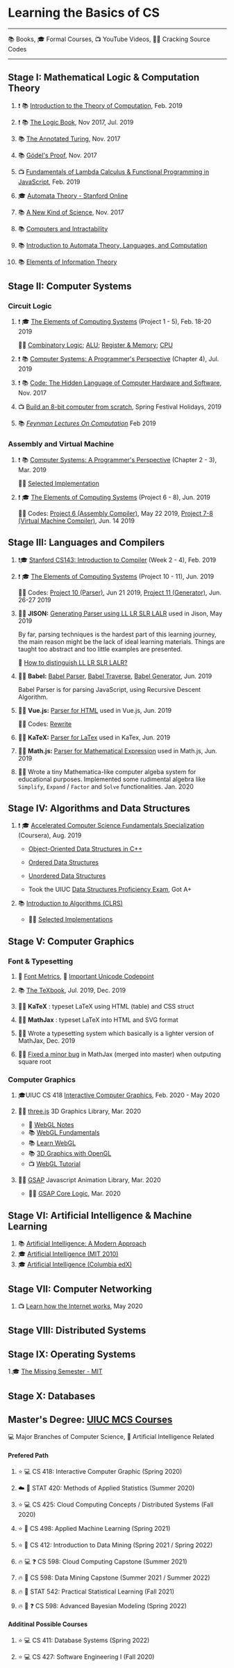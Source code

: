 # Learning the Basics of CS

- - -

 :books: Books, :mortar_board: Formal Courses, :tv: YouTube Videos, :male_detective: Cracking Source Codes

- - -

## Stage I: Mathematical Logic & Computation Theory

1. :exclamation: :books: [Introduction to the Theory of Computation](https://www.amazon.com/Introduction-Theory-Computation-Michael-Sipser/dp/113318779X), Feb. 2019

1. :exclamation: :books: [The Logic Book](https://www.amazon.com/Merrie-Bergmann-Associated-Professor-Emeritus/dp/0078038413), Nov 2017, Jul. 2019

1. :books: [The Annotated Turing](https://www.amazon.com/Annotated-Turing-Through-Historic-Computability/dp/0470229055/), Nov. 2017

1. :books: [Gödel's Proof](https://www.amazon.com/Gödels-Proof-Ernest-Nagel/dp/0814758371/), Nov. 2017

1. :tv: [Fundamentals of Lambda Calculus & Functional Programming in JavaScript](https://www.youtube.com/watch?v=3VQ382QG-y4), Feb. 2019

1. :mortar_board: [Automata Theory - Stanford Online](https://courses.edx.org/courses/course-v1:StanfordOnline+CSX0005+1T2020/course/)

1. :books: [A New Kind of Science](https://www.amazon.com/New-Kind-Science-Stephen-Wolfram/dp/1579550088), Nov. 2017

1. :books: [Computers and Intractability](https://www.amazon.com/Computers-Intractability-NP-Completeness-Mathematical-Sciences/dp/0716710455)

1. :books: [Introduction to Automata Theory, Languages, and Computation](https://www.amazon.com/Introduction-Automata-Theory-Languages-Computation/dp/0321455363)

1. :books: [Elements of Information Theory](https://www.amazon.com/Elements-Information-Theory-Telecommunications-Processing/dp/0471241954)

## Stage II: Computer Systems

### Circuit Logic

1.  :exclamation: :mortar_board: [The Elements of Computing Systems](https://www.coursera.org/learn/build-a-computer) (Project 1 - 5), Feb. 18-20 2019

    :man_technologist: [Combinatory Logic](https://github.com/lin/nand2tetris-gates/); [ALU](https://github.com/lin/nand2tetris-alu/); [Register & Memory](https://github.com/lin/nand2tetris-memory/); [CPU](https://github.com/lin/nand2tetris-cpu/)

1.  :exclamation: :books:  [Computer Systems: A Programmer's Perspective](https://www.amazon.com/Computer-Systems-Programmers-Perspective-Engineering/dp/0134123832/) (Chapter 4), Jul. 2019

1.  :exclamation: :books: [Code: The Hidden Language of Computer Hardware and Software](https://www.amazon.com/Code-Language-Computer-Hardware-Software/dp/0735611319), Nov. 2017

1. :tv: [Build an 8-bit computer from scratch](https://www.youtube.com/watch?v=HyznrdDSSGM&list=PLowKtXNTBypGqImE405J2565dvjafglHU), Spring Festival Holidays, 2019

1. :books: _[Feynman Lectures On Computation](https://www.amazon.com/Feynman-Lectures-Computation-Frontiers-Physics/dp/0738202967)_ Feb 2019

### Assembly and Virtual Machine

1.  :exclamation: :books:  [Computer Systems: A Programmer's Perspective](https://www.amazon.com/Computer-Systems-Programmers-Perspective-Engineering/dp/0134123832/) (Chapter 2 - 3), Mar. 2019

    :man_technologist: [Selected Implementation](https://github.com/lin/csapp)

1.  :exclamation: :mortar_board: [The Elements of Computing Systems](https://www.coursera.org/learn/nand2tetris2) (Project 6 - 8), Jun. 2019

    :man_technologist: Codes: [Project 6 (Assembly Compiler)](https://github.com/lin/nand2tetris-assembly), May 22 2019,  [Project 7-8 (Virtual Machine Compiler)](https://github.com/lin/nand2tetris-vm), Jun. 14 2019

## Stage III: Languages and Compilers

1.  :exclamation::mortar_board: [Stanford CS143: Introduction to Compiler](https://lagunita.stanford.edu/courses/Engineering/Compilers/Fall2014/course/) (Week 2 - 4), Feb. 2019

1.  :exclamation: :mortar_board: [The Elements of Computing Systems](https://www.coursera.org/learn/nand2tetris2) (Project 10 - 11), Jun. 2019

    :man_technologist: Codes: [Project 10 (Parser)](https://github.com/lin/nand2tetris-parser), Jun 21 2019, [Project 11 (Generator)](https://github.com/lin/nand2tetris-generator), Jun. 26-27 2019

1. :male_detective: **JISON:** [Generating Parser using LL LR SLR LALR](https://github.com/zaach/jison) used in Jison, May 2019

    By far, parsing techniques is the hardest part of this learning journey, the main reason might be the lack of ideal learning materials. Things are taught too abstract and too little examples are presented.

    :notebook: [How to distinguish LL LR SLR LALR?](./mds/parsers.md)

1. :male_detective: **Babel:** [Babel Parser](https://github.com/babel/babel/tree/master/packages/babel-parser), [Babel Traverse](https://github.com/babel/babel/tree/master/packages/babel-traverse), [Babel Generator](https://github.com/babel/babel/tree/master/packages/babel-generator), Jun. 2019

    Babel Parser is for parsing JavaScript, using Recursive Descent Algorithm.

1. :male_detective: **Vue.js:** [Parser for HTML](https://github.com/vuejs/vue/) used in Vue.js, Jun. 2019

    :man_technologist: Codes: [Rewrite](https://github.com/lin/html-parser-lite)

1. :male_detective: **KaTeX:** [Parser for LaTex](https://github.com/KaTeX/KaTeX) used in KaTex, Jun. 2019

1. :male_detective: **Math.js:** [Parser for Mathematical Expression](https://github.com/josdejong/mathjs) used in Math.js, Jun. 2019

1. :man_technologist: Wrote a tiny Mathematica-like computer algeba system for educational purposes. Implemented some rudimental algebra like `Simplify`, `Expand` / `Factor` and `Solve` functionalities. Jan. 2020

## Stage IV: Algorithms and Data Structures

1. :exclamation: :mortar_board: [Accelerated Computer Science Fundamentals Specialization](https://www.coursera.org/specializations/cs-fundamentals) (Coursera), Aug. 2019

    - [Object-Oriented Data Structures in C++](https://www.coursera.org/learn/cs-fundamentals-1/)

    - [Ordered Data Structures](https://www.coursera.org/learn/cs-fundamentals-2/)

    - [Unordered Data Structures](https://www.coursera.org/learn/cs-fundamentals-3/)
 
    - Took the UIUC [Data Structures Proficiency Exam](https://cs.illinois.edu/admissions/graduate/applications-process-requirements/data-structures-proficiency-exam), Got A+

1. :books: [Introduction to Algorithms (CLRS)](https://www.amazon.com/Introduction-Algorithms-3rd-MIT-Press/dp/0262033844)

    - :man_technologist: [Selected Implementations](https://github.com/lin/CLRS)
 
## Stage V: Computer Graphics

### Font & Typesetting

1. :notebook: [Font Metrics](./imgs/FontMetrics.png), :notebook: [Important Unicode Codepoint](./mds/unicode.md)

1. :books: [The TeXbook](https://www.amazon.com/TeXbook-Donald-Knuth/dp/0201134489), Jul. 2019, Dec. 2019

1. :male_detective: **KaTeX** : typeset LaTeX using HTML (table) and CSS struct

1. :male_detective: **MathJax** : typeset LaTeX into HTML and SVG format

1. :man_technologist: Wrote a typesetting system which basically is a lighter version of MathJax, Dec. 2019

1. :man_technologist: [Fixed a minor bug](https://github.com/mathjax/MathJax-src/pull/412) in MathJax (merged into master) when outputing square root
 
 ### Computer Graphics

1. :mortar_board:UIUC CS 418 [Interactive Computer Graphics](https://www.coursera.org/learn/cs418-interactive-computer-graphics/), Feb. 2020 - May 2020

1. :male_detective: [three.js](https://github.com/mrdoob/three.js/)  3D Graphics Library, Mar. 2020

    - :notebook: [WebGL Notes](https://github.com/lin/webgl-notes)
    - :books: [WebGL Fundamentals](https://webglfundamentals.org/)
    - :books: [Learn WebGL](http://learnwebgl.brown37.net/index.html)
    - :books: [3D Graphics with OpenGL](https://www.ntu.edu.sg/home/ehchua/programming/opengl/CG_BasicsTheory.html)
    - :tv: [WebGL Tutorial](https://youtu.be/kB0ZVUrI4Aw)
   
1. :male_detective: [GSAP](https://greensock.com/) Javascript Animation Library, Mar. 2020

    - :man_technologist: [GSAP Core Logic](https://github.com/lin/gsap-light), Mar. 2020
 
## Stage VI: Artificial Intelligence & Machine Learning

1. :books: [Artificial Intelligence: A Modern Approach](http://aima.cs.berkeley.edu/)
1. :mortar_board: [Artificial Intelligence (MIT 2010)](https://ocw.mit.edu/courses/electrical-engineering-and-computer-science/6-034-artificial-intelligence-fall-2010/index.htm)
1. :mortar_board: [Artificial Intelligence (Columbia edX)](https://www.edx.org/course/artificial-intelligence-ai)

## Stage VII: Computer Networking 

1. :tv: [Learn how the Internet works](https://eater.net/inet), May 2020

## Stage VIII: Distributed Systems

## Stage IX: Operating Systems

1.:mortar_board: [The Missing Semester - MIT](https://missing.csail.mit.edu/)

## Stage X: Databases

## Master's Degree: [UIUC MCS Courses](https://cs.illinois.edu/academics/graduate/professional-mcs-program/online-master-computer-science)

:computer: Major Branches of Computer Science, :robot: Artificial Intelligence Related

#### Prefered Path

1. :star: :computer: CS 418: Interactive Computer Graphic (Spring 2020) 

1. :cloud: :robot: STAT 420: Methods of Applied Statistics (Summer 2020)

1. :star: :computer: CS 425: Cloud Computing Concepts / Distributed Systems (Fall 2020)

1. :star: :robot: CS 498: Applied Machine Learning (Spring 2021) 

1. :star: :robot: CS 412: Introduction to Data Mining (Spring 2021 / Spring 2022) 

1. :fire: :computer: :question: CS 598: Cloud Computing Capstone (Summer 2021)

1. :fire: :robot:  CS 598: Data Mining Capstone (Summer 2021 / Summer 2022) 

1. :fire: :robot:  STAT 542: Practical Statistical Learning (Fall 2021)

1. :fire: :robot: :question: CS 598: Advanced Bayesian Modeling (Spring 2022)

#### Additinal Possible Courses

1. :star: :computer: CS 411: Database Systems (Spring 2022)

1. :star: :computer: CS 427: Software Engineering I (Fall 2020)
